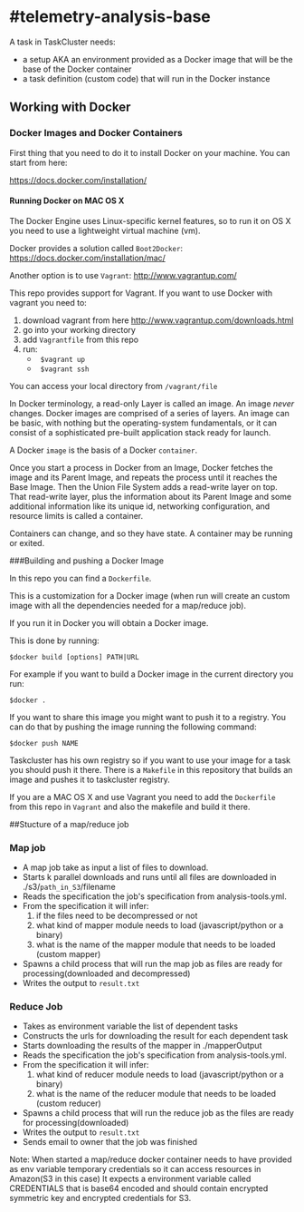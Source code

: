 #telemetry-analysis-base
=======================

A task in TaskCluster needs:
  
   * a setup AKA an environment provided as a Docker image that will be the base of the Docker container 
   * a task definition (custom code) that will run in the Docker instance



## Working with Docker

### Docker Images and  Docker Containers

First thing that you need to do it to install Docker on your machine.
You can start from here:

https://docs.docker.com/installation/


#### Running Docker on  MAC OS X

The Docker Engine uses Linux-specific kernel features, so to run it on OS X you need to use a lightweight virtual machine (vm).

Docker provides a solution called `Boot2Docker`: https://docs.docker.com/installation/mac/

Another option is to use `Vagrant`: http://www.vagrantup.com/

This repo provides support for Vagrant. If you want to use Docker with vagrant you need to:

   1. download vagrant from here http://www.vagrantup.com/downloads.html
   2. go into your working directory
   3. add `Vagrantfile` from this repo
   4. run: 
       * ` $vagrant up`
       * ` $vagrant ssh`
      

You can access your local directory from  `/vagrant/file`


In Docker terminology, a read-only Layer is called an image. An image _never_ changes.
Docker images are comprised of a series of layers. An image can be basic, with nothing but the operating-system fundamentals, or it can consist of a sophisticated pre-built application stack ready for launch.

A Docker `image` is the basis of a Docker `container`.

Once you start a process in Docker from an Image, Docker fetches the image and its Parent Image, 
and repeats the process until it reaches the Base Image. 
Then the Union File System adds a read-write layer on top. That read-write layer, plus the information about its Parent Image and some additional information like its unique id, networking configuration, and resource limits is called a container.

Containers can change, and so they have state. A container may be running or exited.


###Building and pushing a Docker Image


In this repo you can find a `Dockerfile`.

This is a customization for a Docker image (when run will create an custom image with all the dependencies needed for a map/reduce job).

If you run it in Docker you will obtain a Docker image. 

This is done by running: 

 `$docker build [options] PATH|URL`

For example if you want to build a Docker image in the current directory you run: 
  
  `$docker .`

If you want to share this image you might want to push it to a registry.
You can do that by pushing the image running the following command:
 
 `$docker push NAME`


Taskcluster has his own registry so if you want to use your image for a task you should push it there.
There is a `Makefile` in this repository that builds an image and pushes it to taskcluster registry.


If you are a MAC OS X and use Vagrant you need to add the `Dockerfile` from this repo in `Vagrant` and also the makefile
and build it there.


##Stucture of a map/reduce job

### Map job

 * A map job take as input a list of files to download. 
 * Starts k parallel downloads and runs until all files are downloaded in ./s3/`path_in_S3`/filename
 * Reads the specification the job's specification from analysis-tools.yml.
 * From the specification it will infer:
     1. if the files need to be decompressed or not
     2. what kind of mapper module needs to load (javascript/python or a binary)
     3. what is the name of the mapper module that needs to be loaded (custom mapper)
 * Spawns a child process that will run the map job as files are ready for processing(downloaded and decompressed)
 * Writes the output to `result.txt`


### Reduce Job

 * Takes as environment variable the list of dependent tasks
 * Constructs the urls for downloading the result for each dependent task
 * Starts downloading the results of the mapper in ./mapperOutput
 * Reads the specification the job's specification from analysis-tools.yml.
 * From the specification it will infer:
     1. what kind of reducer module needs to load (javascript/python or a binary)
     2. what is the name of the reducer module that needs to be loaded (custom reducer)
 * Spawns a child process that will run the reduce job as the files are ready for processing(downloaded)
 * Writes the output to `result.txt`
 * Sends email to owner that the job was finished

Note:
When started a map/reduce docker container needs to have provided as env variable temporary credentials so it can access resources in Amazon(S3 in this case)
It expects a environment variable called CREDENTIALS that is base64 encoded and should contain encrypted symmetric key and encrypted credentials for S3. 


